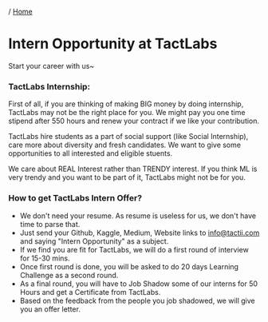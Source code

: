 / [Home](index.md)

# Intern Opportunity at TactLabs

Start your career with us~



### TactLabs Internship:

First of all, if you are thinking of making BIG money by doing internship, TactLabs may not be the right place for you. We might pay you one time stipend after 550 hours and renew your contract if we like your contribution.

TactLabs hire students as a part of social support (like Social Internship), care more about diversity and fresh candidates. We want to give some opportunities to all interested and eligible stuents.

We care about REAL Interest rather than TRENDY interest. If you think ML is very trendy and you want to be part of it, TactLabs might not be for you.

### How to get TactLabs Intern Offer?
* We don't need your resume. As resume is useless for us, we don't have time to parse that.
* Just send your Github, Kaggle, Medium, Website links to info@tactii.com and saying "Intern Opportunity" as a subject.
* If we find you are fit for TactLabs, we will do a first round of interview for 15-30 mins.
* Once first round is done, you will be asked to do 20 days Learning Challenge as a second round. 
* As a final round, you will have to Job Shadow some of our interns for 50 Hours and get a Certificate from TactLabs. 
* Based on the feedback from the people you job shadowed, we will give you an offer letter.